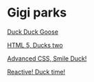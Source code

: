 # Gigi parks


<a href="https://gejoewing.github.io/WD/yay%20html/">Duck Duck Goose</a>

<a href="html5/index.html" target="_blank"> HTML 5, Ducks two</a>

<a href="Advanced CSS/index.html" target="_blank"> Advanced CSS, Smile Duck! </a>

<a href="Reactive/index.html" target="_blank"> Reactive! Duck time! </a>
